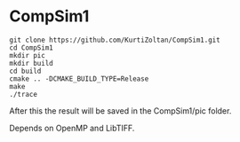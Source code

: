 # CompSim1

```shell
git clone https://github.com/KurtiZoltan/CompSim1.git
cd CompSim1
mkdir pic
mkdir build
cd build
cmake .. -DCMAKE_BUILD_TYPE=Release
make
./trace
```
After this the result will be saved in the CompSim1/pic folder.

Depends on OpenMP and LibTIFF.
